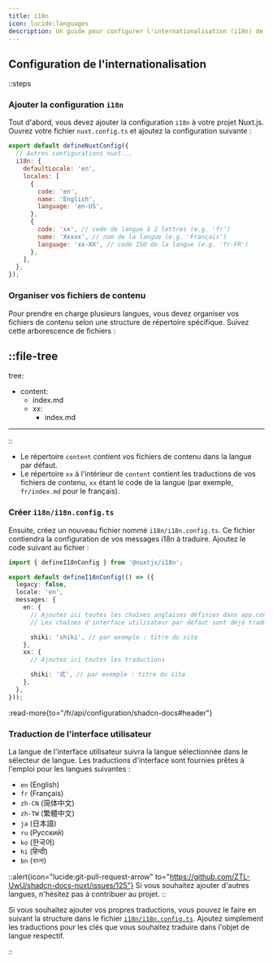 ```yaml
---
title: i18n
icon: lucide:languages
description: Un guide pour configurer l'internationalisation (i18n) de votre shadcn-nuxt-docs
---
```


## Configuration de l'internationalisation

::steps
### Ajouter la configuration `i18n`

Tout d'abord, vous devez ajouter la configuration `i18n` à votre projet Nuxt.js. Ouvrez votre fichier `nuxt.config.ts` et ajoutez la configuration suivante :

```javascript
export default defineNuxtConfig({
  // Autres configurations nuxt...
  i18n: {
    defaultLocale: 'en',
    locales: [
      {
        code: 'en',
        name: 'English',
        language: 'en-US',
      },
      {
        code: 'xx', // code de langue à 2 lettres (e.g. 'fr')
        name: 'Xxxxx', // nom de la langue (e.g. 'Français')
        language: 'xx-XX', // code ISO de la langue (e.g. 'fr-FR')
      },
    ],
  },
});
```

### Organiser vos fichiers de contenu

Pour prendre en charge plusieurs langues, vous devez organiser vos fichiers de contenu selon une structure de répertoire spécifique. Suivez cette arborescence de fichiers :

::file-tree
---
tree:
  - content:
    - index.md
    - xx:
      - index.md
---
::

- Le répertoire `content` contient vos fichiers de contenu dans la langue par défaut.
- Le répertoire `xx` à l'intérieur de `content` contient les traductions de vos fichiers de contenu, `xx` étant le code de la langue (par exemple, `fr/index.md` pour le français).

### Créer `i18n/i18n.config.ts`

Ensuite, créez un nouveau fichier nommé `i18n/i18n.config.ts`. Ce fichier contiendra la configuration de vos messages i18n à traduire. Ajoutez le code suivant au fichier :

```typescript
import { defineI18nConfig } from '@nuxtjs/i18n';

export default defineI18nConfig(() => ({
  legacy: false,
  locale: 'en',
  messages: {
    en: {
      // Ajoutez ici toutes les chaînes anglaises définies dans app.config.ts, par exemple les titres dans header.nav ou toc.title
      // Les chaînes d'interface utilisateur par défaut sont déjà traduites prêtes à l'emploi

      shiki: 'shiki', // par exemple : titre du site
    },
    xx: {
      // Ajoutez ici toutes les traductions

      shiki: '式', // par exemple : titre du site
    },
  },
}));
```

:read-more{to="/fr/api/configuration/shadcn-docs#header"}

### Traduction de l'interface utilisateur

La langue de l'interface utilisateur suivra la langue sélectionnée dans le sélecteur de langue. Les traductions d'interface sont fournies prêtes à l'emploi pour les langues suivantes :

- `en` (English)
- `fr` (Français)
- `zh-CN` (简体中文)
- `zh-TW` (繁體中文)
- `ja` (日本語)
- `ru` (Русский)
- `ko` (한국어)
- `hi` (हिन्दी)
- `bn` (বাংলা)

::alert{icon="lucide:git-pull-request-arrow" to="https://github.com/ZTL-UwU/shadcn-docs-nuxt/issues/125"}
Si vous souhaitez ajouter d'autres langues, n'hésitez pas à contribuer au projet.
::

Si vous souhaitez ajouter vos propres traductions, vous pouvez le faire en suivant la structure dans le fichier [`i18n/i18n.config.ts`](https://github.com/ZTL-UwU/shadcn-docs-nuxt/blob/main/i18n/i18n.config.ts). Ajoutez simplement les traductions pour les clés que vous souhaitez traduire dans l'objet de langue respectif.

::
